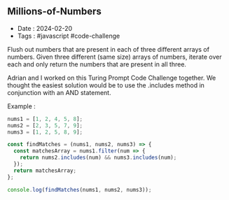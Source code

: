 ## Millions-of-Numbers
- Date : 2024-02-20
- Tags : #javascript #code-challenge
  
Flush out numbers that are present in each of three different arrays of numbers.
Given three different (same size) arrays of numbers, iterate over each and only return the numbers that are present in all three.

Adrian and I worked on this Turing Prompt Code Challenge together. We thought the easiest solution would be to use the .includes method in conjunction with an AND statement.

Example :

```js
nums1 = [1, 2, 4, 5, 8];
nums2 = [2, 3, 5, 7, 9];
nums3 = [1, 2, 5, 8, 9];

const findMatches = (nums1, nums2, nums3) => {
  const matchesArray = nums1.filter(num => {
    return nums2.includes(num) && nums3.includes(num);
  });
  return matchesArray;
};

console.log(findMatches(nums1, nums2, nums3));
```
